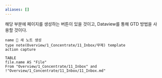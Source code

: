 ```yaml
---
aliases: []
---
```

해당 부분에 페이지를 생성하는 버튼이 있을 것이고,
Dataview를 통해 GTD 방법을 사용할 것이다.

```button
name 📝 새 노트 생성
type note(Overview/1_Concentrate/11_Inbox/무제) template
action capture

```

```dataview
TABLE
file.name AS "File"
From "Overview/1_Concentrate/11_Inbox" and !"Overview/1_Concentrate/11_Inbox/11_Inbox.md"
```
